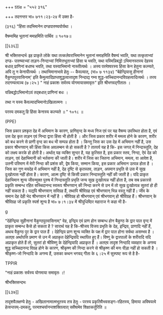 +++
title = "५५२ ३१६"

+++
तदनन्तर भा० ७११।२३-२४ में उक्त है- 

(३१६) "हिंसा तदभिमानेन दण्डपारुष्ययोर्यथा । 

वैषम्यमिह भूतानां ममाहमिति पार्थिव ॥ १०१७॥ 

[[६३६]] 

श्री भक्तिसन्दर्भः इह प्राकृते लोके यथा तत्कलेवराभिमानेन भूतानां ममाहमिति वैषम्यं भवति, यथा तत्कृताभ्यां दण्ड- पारुष्याभ्यां ताड़न-निन्दाभ्यां निमित्तभूताभ्यां हिंसा च भवति, यथा यस्मिन्निबद्धो ऽभिमानस्तस्य देहस्य बधात् प्राणिनां बधश्च भवति, तथा यस्याभिमानो नास्तीत्यर्थः । अस्य परमेश्वरस्य हिंसा केन हेतुना कल्प्यते, अपि तु न केनापीत्यर्थः । तथाभिमानाभावे हेतुः -- कैवल्यात्, (भा० ७ ११३४) "बेहेन्द्रियासु हीनानां वैकुण्ठपुरवासिनाम्' इति कैमुत्यादिप्राप्तशुद्धत्वात्तादृश निन्दाद्य गम्य शुद्ध-सच्चिदानन्दविग्रहत्वादित्यर्थः । तरय तदगम्यत्वञ्च (७।२५ ) " नाहं प्रकाशः सर्वस्य योगमायासमावृतः” इति श्रीभगवद्गीतातः । 

यन्निबद्धोऽभिमानोऽयं तद्बधात् प्राणिनां बधः । 

तथा न यस्य कैवल्यादभिमानोऽखिलात्मनः । 

परस्य दमकतु हि हिंसा केनास्य कल्प्यते ॥ " १०१८ ॥ 

(PPE) 

जिस प्रकार प्रश्कृत देह में अभिमान के कारण, प्राणिवृन्द के मध्य निज एवं पर यह वैषम्य उपस्थित होता है, एवं उस देह कृत ताड़न एवं निन्दा द्वारा हिंसा भी होती है । और जिस प्रकार शरीर में ममत्व होने के कारण, शरीर को बध करने से प्राणी वृन्द का बध भी सम्पन्न होता है । किन्तु जिस का उस देह में अभिमान नहीं है, उस प्रकार श्रीभगवान् की हिंसा किस अवलम्बन से हो सकती है ? तात्पर्य यह है कि- इस जगत् में निन्दास्तुति, देह को लक्ष्य करके हो होती है। अर्थात् यह व्यक्ति सुन्दर है, यह कुत्सित है, इस प्रकार स्तव, निन्दा, ऐवं देह को ताड़न, एवं देहाभिमानी को भर्तसना की जाती है। शरीर में जिस का जितना अभिमान, ममत्व, वा आवेश है, उतनी परिमाण में मेरी निन्दा की प्रशंस की, द्वेष किया, सम्मान किया, इस प्रकार अभिमान उत्पन्न होता है । जिस का गुण मयदेह में अभिमान नहीं है, देह दृष्टि से कृतस्तव, ताड़न, अपमान प्रभृति से उस में सुख दुःखोत्पस नहीं होता है। कारण, आत्म दृष्टि से किसी प्रकार निन्दास्तुति नहीं की जाती है। यदि प्राकृत देहाभिमान शून्य जीवन्मुक्त पुरुष में निन्दास्तुति प्रभृति जन्य सुख दुःखोत्पन्न नहीं होता है, तब सब प्रकारसे प्रकृति सम्बन्ध रहित सच्चिदानन्द स्वरूप श्रीभगवान् की निन्दा करने से उन में तो सुख दुःखोत्पन्न सुतरां हो ही नहीं सकता है। यद्यपि श्रीभगवान् सविग्रह हैं, तथापि श्रीविग्रह एवं श्रीभगवान् भिन्न वस्तु नहीं हैं। जीव के समान देह देही भेद श्रीभगवान में नहीं है । श्रीविग्रह हो श्रीभगवान् एवं श्रीभगवान् हो श्रीविग्रह हैं। श्रीभगवान् के श्रीविग्रह जो प्रकृति स्पर्श शून्य है भा० ७।१।३४ में श्रीयुधिष्ठिर महाराज ने कहा भी है- 

g 

"देहेन्द्रिया सुहीनानां वैकुण्ठपुरवासिनाम्" वेह, इन्द्रिय एवं प्राण होन सम्बन्ध होन बैकुण्ठ के द्वार पाल वृन्द में प्राकृत सम्बन्ध कैसे हो सकता है ? सारार्थ यह है कि-श्रीजय विजय प्रभृति के देह, इन्द्रिय, प्राणादि नहीं हैं, अथच वैकुण्ठ पुर के द्वार पाल हैं । देहेन्द्रिय प्राण शून्य व्यक्ति के पक्ष में द्वार पाल होना सर्वथा असम्भव है । अतएव अर्थापत्ति प्रमाण से उन में अप्राकृत देहेन्द्रियदि स्थापित हुए हैं। विष्णु के द्वारपालों के शरीरादि यदि अप्राकृत होते हैं तो, सुतरां हो श्रीविष्णु के देहेन्द्रियादि अप्राकृत हैं । अतएव तादृश निन्दादि व्यवहार के अगम्य शुद्ध सच्चिदानन्द विग्रह होने के कारण, श्रीकृष्ण की निन्दा करने से श्रीकृष्ण की मनः पीड़ा नहीं हो सकती है । श्रीकृष्ण-जो निन्दादि के अगम्य हैं, उसका कथन भगवद् गीता के ६।२५ में सुस्पष्ट रूप से है है- 

TPPIR 

"नाहं प्रकाशः सर्वस्य योगमाया समावृतः ।! 

श्रीभक्तिसन्दभः 

[[६३७]]

तादृशवैलक्षण्ये हेतुः - अखिलानामात्मभूतस्य तत्र हेतुः - परस्य प्रकृतिवैभवसङ्ग-रहितस्य, हिमाया अविषयत्वे हेत्वन्तरम्-दमकतु, परमाश्चर्यानन्तशक्तित्वात् सर्वेषामेव शिक्षाकर्तुरिति ॥ 
